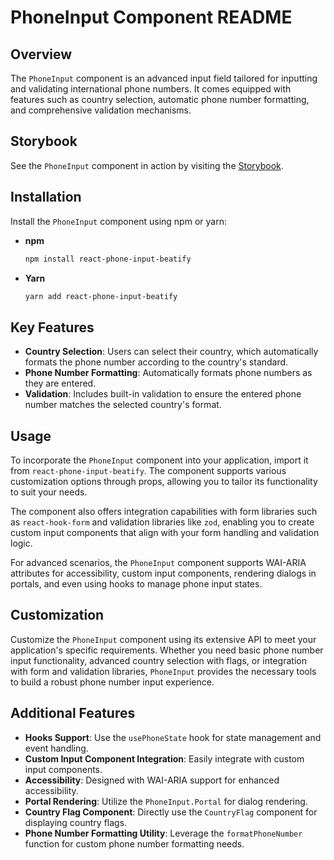 # PhoneInput Component README

## Overview

The `PhoneInput` component is an advanced input field tailored for inputting and validating international phone numbers. It comes equipped with features such as country selection, automatic phone number formatting, and comprehensive validation mechanisms.

## Storybook

See the `PhoneInput` component in action by visiting the [Storybook](https://ipagar.github.io/react-phone-input-beatify).

## Installation

Install the `PhoneInput` component using npm or yarn:

- **npm**

  ```bash
  npm install react-phone-input-beatify
  ```

- **Yarn**

  ```bash
  yarn add react-phone-input-beatify
  ```

## Key Features

- **Country Selection**: Users can select their country, which automatically formats the phone number according to the country's standard.
- **Phone Number Formatting**: Automatically formats phone numbers as they are entered.
- **Validation**: Includes built-in validation to ensure the entered phone number matches the selected country's format.

## Usage

To incorporate the `PhoneInput` component into your application, import it from `react-phone-input-beatify`. The component supports various customization options through props, allowing you to tailor its functionality to suit your needs.

The component also offers integration capabilities with form libraries such as `react-hook-form` and validation libraries like `zod`, enabling you to create custom input components that align with your form handling and validation logic.

For advanced scenarios, the `PhoneInput` component supports WAI-ARIA attributes for accessibility, custom input components, rendering dialogs in portals, and even using hooks to manage phone input states.

## Customization

Customize the `PhoneInput` component using its extensive API to meet your application's specific requirements. Whether you need basic phone number input functionality, advanced country selection with flags, or integration with form and validation libraries, `PhoneInput` provides the necessary tools to build a robust phone number input experience.

## Additional Features

- **Hooks Support**: Use the `usePhoneState` hook for state management and event handling.
- **Custom Input Component Integration**: Easily integrate with custom input components.
- **Accessibility**: Designed with WAI-ARIA support for enhanced accessibility.
- **Portal Rendering**: Utilize the `PhoneInput.Portal` for dialog rendering.
- **Country Flag Component**: Directly use the `CountryFlag` component for displaying country flags.
- **Phone Number Formatting Utility**: Leverage the `formatPhoneNumber` function for custom phone number formatting needs.
